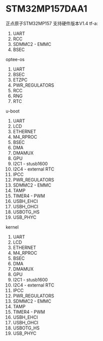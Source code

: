 # STM32MP157DAA1
正点原子STM32MP157 支持硬件版本V1.4
tf-a:
1. UART
2. RCC
3. SDMMC2 - EMMC
4. BSEC

optee-os
1. UART
2. BSEC
3. ETZPC
4. PWR_REGULATORS
5. RCC
6. RNG
7. RTC

u-boot
1. UART
2. LCD
3. ETHERNET
4. M4_RPROC
5. BSEC
6. DMA
7. DMAMUX
8. GPU
9. I2C1 - stusb1600
10. I2C4 - external RTC
11. IPCC
12. PWR_REGULATORS
13. SDMMC2 - EMMC
14. TAMP
15. TIMER4 - PWM
16. USBH_EHCI
17. USBH_OHCI
18. USBOTG_HS
19. USB_PHYC

kernel
1. UART
2. LCD
3. ETHERNET
4. M4_RPROC
5. BSEC
6. DMA
7. DMAMUX
8. GPU
9. I2C1 - stusb1600
10. I2C4 - external RTC
11. IPCC
12. PWR_REGULATORS
13. SDMMC2 - EMMC
14. TAMP
15. TIMER4 - PWM
16. USBH_EHCI
17. USBH_OHCI
18. USBOTG_HS
19. USB_PHYC

